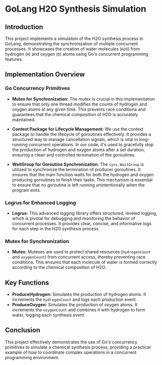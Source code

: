 # GoLang H2O Synthesis Simulation

## Introduction
This project implements a simulation of the H2O synthesis process in GoLang, demonstrating the synchronization of multiple concurrent processes. It showcases the creation of water molecules (`H2O`) from hydrogen (`H`) and oxygen (`O`) atoms using Go's concurrent programming features.

## Implementation Overview

### Go Concurrency Primitives

- **Mutex for Synchronization:** The mutex is crucial in this implementation to ensure that only one thread modifies the counts of hydrogen and oxygen atoms at any given time. This prevents race conditions and guarantees that the chemical composition of H2O is accurately maintained.

- **Context Package for Lifecycle Management:** We use the context package to handle the lifecycle of goroutines effectively. It provides a structured way to manage cancellation signals, which is vital in long-running concurrent operations. In our code, it's used to gracefully stop the production of hydrogen and oxygen atoms after a set duration, ensuring a clean and controlled termination of the goroutines.

- **WaitGroup for Goroutine Synchronization:** The `sync.WaitGroup` is utilized to synchronize the termination of producer goroutines. It ensures that the main function waits for both the hydrogen and oxygen producing goroutines to finish their tasks. This mechanism is essential to ensure that no goroutine is left running unintentionally when the program exits.  

### Logrus for Enhanced Logging
- **Logrus:** This advanced logging library offers structured, leveled logging, which is pivotal for debugging and monitoring the behavior of concurrent processes. It provides clear, concise, and informative logs for each step in the H2O synthesis process.

### Mutex for Synchronization
- **Mutex:** Mutexes are used to protect shared resources (`hydrogenCount` and `oxygenCount`) from concurrent access, thereby preventing race conditions. This ensures that each molecule of water is formed correctly according to the chemical composition of H2O.

## Key Functions
- **ProduceHydrogen:** Simulates the production of hydrogen atoms. It increments the `hydrogenCount` and logs each production event.
- **ProduceOxygen:** Simulates the production of oxygen atoms. It increments the `oxygenCount` and combines it with hydrogen to form water, logging each synthesis event.

## Conclusion
This project effectively demonstrates the use of Go's concurrency primitives to simulate a chemical synthesis process, providing a practical example of how to coordinate complex operations in a concurrent programming environment.